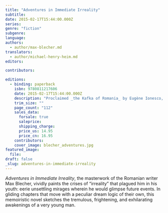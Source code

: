 ```yaml
---
title: "Adventures in Immediate Irreality"
subtitle:
date: 2015-02-17T15:44:00.000Z
series:
genre: "fiction"
subgenre:
language:
authors:
  - author/max-blecher.md
translators:
  - author/michael-henry-heim.md
editors:

contributors:

editions:
  - binding: paperback
    isbn: 9780811217606
    date: 2015-02-17T15:44:00.000Z
    description: "Proclaimed _the Kafka of Romania_ by Eugène Ionesco, Max Blecher wrote this incandescent masterpiece shortly before his untimely death. "
    trim_size: ""
    page_count: "112"
    sales_data:
      forsale: true
      saleprice:
      shipping_charge:
      price_us: 14.95
      price_cn: 16.95
    contributors:
    cover_image: blecher_adventures.jpg
featured_image:
  file:
draft: false
_slug: adventures-in-immediate-irreality
---
```


_Adventures in Immediate Irreality_, the masterwork of the Romanian writer Max Blecher, vividly paints the crises of “irreality” that plagued him in his youth: eerie unsettling mirages wherein he would glimpse future events. In gliding chapters that move with a peculiar dream logic of their own, this memoiristic novel sketches the tremulous, frightening, and exhilarating awakenings of a very young man.

